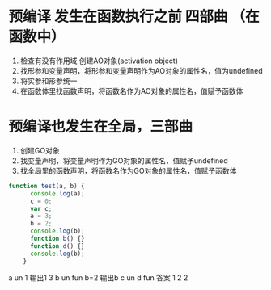 # 预编译 发生在函数执行之前 四部曲 （在函数中）
1. 检查有没有作用域 创建AO对象(activation object)
2. 找形参和变量声明，将形参和变量声明作为AO对象的属性名，值为undefined
3. 将实参和形参统一
4. 在函数体里找函数声明，将函数名作为AO对象的属性名，值赋予函数体

# 预编译也发生在全局，三部曲
1. 创建GO对象
2. 找变量声明，将变量声明作为GO对象的属性名，值赋予undefined
3. 找全局里的函数声明，将函数名作为GO对象的属性名，值赋予函数体

```js
function test(a, b) {
      console.log(a);
      c = 0;
      var c;
      a = 3;
      b = 2;
      console.log(b);
      function b() {}
      function d() {}
      console.log(b);
    }
```
a un 1  输出1   3
b un fun  b=2  输出b
c un 
d fun
答案
1   2  2